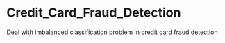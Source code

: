 # Credit_Card_Fraud_Detection
Deal with imbalanced classification problem in credit card fraud detection
